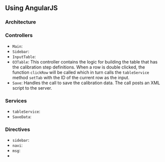 ## Using AngularJS ##

### Architecture ###

### Controllers ###

- ``Main``: 
- ``Sidebar``:
- ``InputTable``:
- ``O3Table``: This controller contains the logic for building the table that has the calibration step definitions.  When a row is double clicked, the function ``clickRow`` will be called which in turn calls the ``tableService`` method ``setTab`` with the ID of the current row as the input. 
- ``Save``: Handles the call to save the calibration data.  The call posts an XML script to the server. 

### Services ###

- ``tableService``:
- ``SaveData``:

### Directives ###

- ``sidebar``:
- ``navi``:
- ``msg``:
- 
